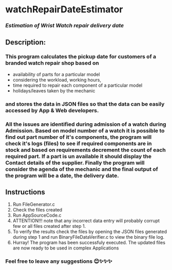 # watchRepairDateEstimator
### *Estimation of Wrist Watch repair delivery date*
## **Description:**  
### This program calculates the pickup date for customers of a branded watch repair shop based on 
* availability of parts for a particular model
* considering the workload, working hours,
* time required to repair each component of a particular model
* holidays/leaves taken by the mechanic
### and stores the data in **JSON files** so that the data can be easily accessed by App & Web developers.
### All the issues are identified during admission of a watch during Admission. Based on model number of a watch it is possible to find out part number of it's components, the program will check it's logs (files) to see if required components are in stock and based on requirements decrement the count of each required part. If a part is un available it should display the Contact details of the supplier. Finally the program will consider the agenda of the mechanic and the final output of the program will be a date, the delivery date.
## **Instructions**
1. Run FileGenerator.c
1. Check the files created
1. Run AppSourceCode.c
1. ATTENTION!!! note that any incorrect data entry will probably corrupt few or all files created after step 1.
1. To verify the results check the files by opening the JSON files generated during step 1 and run BinaryFileDataVerifier.c to view the binary file log.
1. Hurray! The program has been successfuly executed. The updated files are now ready to be used in complex Applications

### Feel free to leave any suggestions 😊✨✨✨
